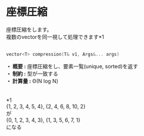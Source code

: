 # 座標圧縮
座標圧縮をします。  
複数のvectorを同一視して処理できます*1  
<br>
```cpp
vector<T> compression(T& v1, Args&... args)
```
**・ 概要 :** 座標圧縮をし、要素一覧(unique, sorted)を返す  
**・ 制約 :** 型が一致する  
**・ 計算量 :** Θ(N log N)  
<br><br>
*1  
{1, 2, 3, 4, 5, 4}, {2, 4, 6, 8, 10, 2}  
が  
{0, 1, 2, 3, 4, 3}, {1, 3, 5, 6, 7, 1}  
になる
